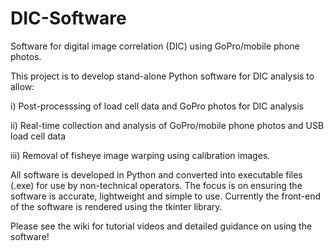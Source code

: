# DIC-Software
Software for digital image correlation (DIC) using GoPro/mobile phone photos.

This project is to develop stand-alone Python software for DIC analysis to allow:

i) Post-processsing of load cell data and GoPro photos for DIC analysis

ii) Real-time collection and analysis of GoPro/mobile phone photos and USB load cell data

iii) Removal of fisheye image warping using calibration images.

All software is developed in Python and converted into executable files (.exe) for use by non-technical operators. The focus is on ensuring the software is accurate, lightweight and simple to use. Currently the front-end of the software is rendered using the tkinter library. 

Please see the wiki for tutorial videos and detailed guidance on using the software!
